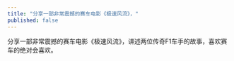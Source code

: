 ```yaml
---
title: "分享一部非常震撼的赛车电影《极速风流》，"
published: false
---
```

分享一部非常震撼的赛车电影《极速风流》，讲述两位传奇F1车手的故事，喜欢赛车的绝对会喜欢。


